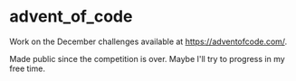 # advent_of_code
Work on the December challenges available at https://adventofcode.com/.

Made public since the competition is over. Maybe I'll try to progress in my free time.
